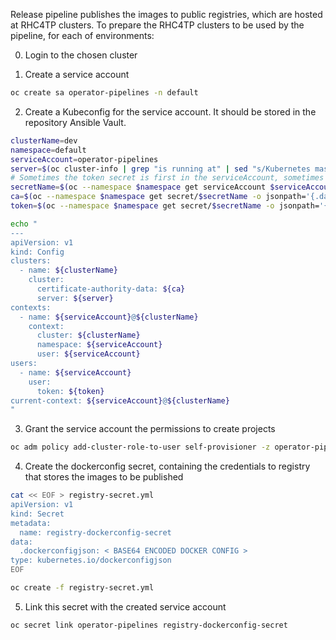 Release pipeline publishes the images to public registries, which are hosted at RHC4TP clusters.
To prepare the RHC4TP clusters to be used by the pipeline, for each of environments: 

0. Login to the chosen cluster

1. Create a service account

```bash
oc create sa operator-pipelines -n default
```

2. Create a Kubeconfig for the service account. It should be stored in the repository Ansible Vault.
```bash
clusterName=dev
namespace=default
serviceAccount=operator-pipelines
server=$(oc cluster-info | grep "is running at" | sed "s/Kubernetes master//" | sed "s/ is running at //")
# Sometimes the token secret is first in the serviceAccount, sometimes it's second after Dockerconfig
secretName=$(oc --namespace $namespace get serviceAccount $serviceAccount -o jsonpath='{.secrets[1].name}')
ca=$(oc --namespace $namespace get secret/$secretName -o jsonpath='{.data.ca\.crt}')
token=$(oc --namespace $namespace get secret/$secretName -o jsonpath='{.data.token}' | base64 --decode)

echo "
---
apiVersion: v1
kind: Config
clusters:
  - name: ${clusterName}
    cluster:
      certificate-authority-data: ${ca}
      server: ${server}
contexts:
  - name: ${serviceAccount}@${clusterName}
    context:
      cluster: ${clusterName}
      namespace: ${serviceAccount}
      user: ${serviceAccount}
users:
  - name: ${serviceAccount}
    user:
      token: ${token}
current-context: ${serviceAccount}@${clusterName}
"
```

3.  Grant the service account the permissions to create projects

```bash
oc adm policy add-cluster-role-to-user self-provisioner -z operator-pipelines -n default
```

4. Create the dockerconfig secret, containing the credentials to registry that stores the images to be published

```bash
cat << EOF > registry-secret.yml
apiVersion: v1
kind: Secret
metadata:
  name: registry-dockerconfig-secret
data:
  .dockerconfigjson: < BASE64 ENCODED DOCKER CONFIG >
type: kubernetes.io/dockerconfigjson
EOF

oc create -f registry-secret.yml
```

5. Link this secret with the created service account 

```bash
oc secret link operator-pipelines registry-dockerconfig-secret
```

